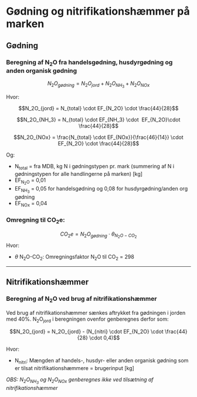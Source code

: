 # **Gødning og nitrifikationshæmmer på marken**

## **Gødning**

### **Beregning af N<sub>2</sub>O fra handelsgødning, husdyrgødning og anden organisk gødning** 

$$N_2O_{gødning} = N_2O_{jord}  + N_2O_{NH_3}  + N_2O_{NOx}$$

Hvor:

$$N_2O_{jord} = N_{total} \cdot EF_{N_2O} \cdot \frac{44}{28}$$

$$N_2O_{NH_3} = N_{total} \cdot EF_{NH_3} \cdot  EF_{N_2O}\cdot \frac{44}{28}$$

$$N_2O_{NOx} = \frac{N_{total} \cdot EF_{NOx}}{\frac{46}{14}} \cdot EF_{N_2O} \cdot \frac{44}{28}$$

Og:
* N<sub>total</sub> = fra MDB, kg N i gødningstypen pr. mark (summering af N i gødningstypen for alle handlingerne på marken) [kg]
* EF<sub>N<sub>2</sub>O</sub> = 0,01
* EF<sub>NH<sub>3</sub></sub> = 0,05 for handelsgødning og 0,08 for husdyrgødning/anden org gødning
* EF<sub>NOx</sub> = 0,04

### **Omregning til CO<sub>2</sub>e:**

$$CO_2e = N_2O_{gødning} \cdot \theta_{N_2O-CO_2}$$
Hvor: 

 * $\theta$ N<sub>2</sub>O-CO<sub>2</sub></sub>: Omregningsfaktor N<sub>2</sub>O til CO<sub>2</sub> = 298

 ----

## **Nitrifikationshæmmer**

### **Beregning af N<sub>2</sub>O ved brug af nitrifikationshæmmer** 

Ved brug af nitrifikationshæmmer sænkes aftrykket fra gødningen i jorden med 40%. N<sub>2</sub>O<sub>jord</sub> i beregningen ovenfor genberegnes derfor som:

$$N_2O_{jord} = N_2O_{jord} - (N_{nitri} \cdot EF_{N_2O} \cdot \frac{44}{28} \cdot 0,4)$$

Hvor: 

 * N<sub>nitri</sub>: Mængden af handels-, husdyr- eller anden organisk gødning som er tilsat nitrifikationshæmmere = brugerinput [kg]

_OBS: N<sub>2</sub>O<sub>NH<sub>3</sub></sub> og N<sub>2</sub>O<sub>NOx</sub> genberegnes ikke ved tilsætning af nitrifikationshæmmer_